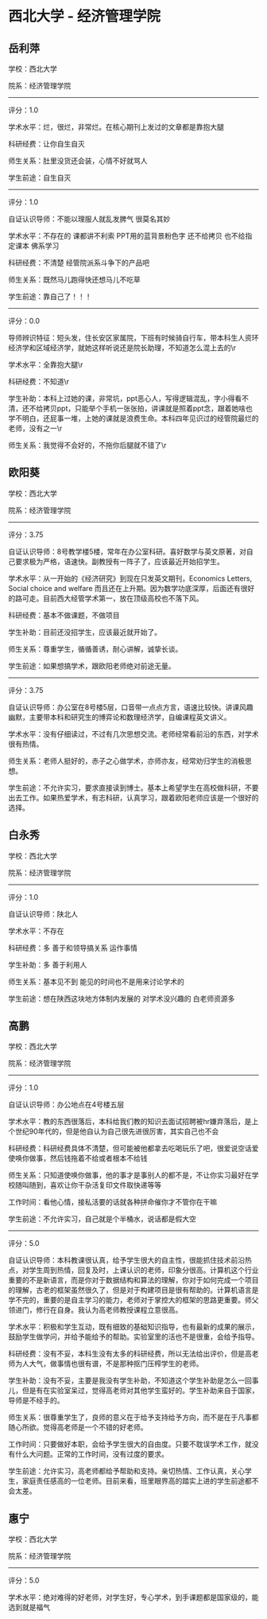 # 西北大学 - 经济管理学院

## 岳利萍

学校：西北大学

院系：经济管理学院

* * *

评分：1.0

学术水平：烂，很烂，非常烂。在核心期刊上发过的文章都是靠抱大腿

科研经费：让你自生自灭

师生关系：肚里没货还会装，心情不好就骂人

学生前途：自生自灭

* * *

评分：1.0

自证认识导师：不能以理服人就乱发脾气 很莫名其妙

学术水平：不存在的 课都讲不利索 PPT用的蓝背景粉色字 还不给拷贝 也不给指定课本 佛系学习

科研经费：不清楚 经管院派系斗争下的产品吧

师生关系：既然马儿跑得快还想马儿不吃草

学生前途：靠自己了！！！

* * *

评分：0.0

导师辨识特征：短头发，住长安区家属院，下班有时候骑自行车，带本科生人资环经济学和区域经济学，就她这样听说还是院长助理，不知道怎么混上去的\r

学术水平：全靠抱大腿\r

科研经费：不知道\r

学生补助：本科上过她的课，非常坑，ppt恶心人，写得逻辑混乱，字小得看不清，还不给拷贝ppt，只能举个手机一张张拍，讲课就是照着ppt念，跟着她啥也学不明白，还屁事一堆，上她的课就是浪费生命。本科四年见识过的经管院最烂的老师，没有之一\r

师生关系：我觉得不会好的，不拖你后腿就不错了\r

## 欧阳葵

学校：西北大学

院系：经济管理学院

* * *

评分：3.75

自证认识导师：8号教学楼5楼，常年在办公室科研。喜好数学与英文原著，对自己要求极为严格，语速快。副教授有一阵子了，应该最近开始招学生。

学术水平：从一开始的《经济研究》到现在只发英文期刊，Economics Letters, Social choice and welfare 而且还在上升期。因为数学功底深厚，后面还有很好的路可走。目前西大经管学术第一，放在顶级高校也不落下风。

科研经费：基本不做课题，不做项目

学生补助：目前还没招学生，应该最近就开始了。

师生关系：尊重学生，循循善诱，耐心讲解，诚挚长谈。

学生前途：如果想搞学术，跟欧阳老师绝对前途无量。

* * *

评分：3.75

自证认识导师：办公室在8号楼5层，口音带一点点方言，语速比较快。讲课风趣幽默，主要带本科和研究生的博弈论和数理经济学，自编课程英文讲义。

学术水平：没有仔细读过，不过有几次思想交流。老师经常看前沿的东西，对学术很有热情。

师生关系：老师人挺好的，赤子之心做学术，亦师亦友，经常劝归学生的消极思想。

学生前途：不允许实习，要求直接读到博士。基本上希望学生在高校做科研，不要出去工作。如果热爱学术，有志科研，认真学习，跟着欧阳老师应该是一个很好的选择。

## 白永秀

学校：西北大学

院系：经济管理学院

* * *

评分：1.0

自证认识导师：陕北人

学术水平：不存在

科研经费：多 善于和领导搞关系 运作事情

学生补助：多 善于利用人

师生关系：基本见不到 能见的时间也不是用来讨论学术的

学生前途：想在陕西这块地方体制内发展的 对学术没兴趣的 白老师资源多

## 高鹏

学校：西北大学

院系：经济管理学院

* * *

评分：1.0

自证认识导师：办公地点在4号楼五层

学术水平：教的东西很落后，本科给我们教的知识去面试招聘被hr嫌弃落后，是上个世纪90年代的，但是他自认为自己很先进很厉害，其实自己也不会

科研经费：科研经费具体不清楚，但可能被他都拿去吃喝玩乐了吧，很爱说空话爱使唤你做事，然后钱拖着不给或者根本不给钱

师生关系：只知道使唤你做事，他的事才是事别人的都不是，不让你实习最好在学校随叫随到，喜欢让你干杂活复印文件取快递等等

工作时间：看他心情，接私活要的话就各种拼命催你才不管你在干嘛

学生前途：不允许实习，自己就是个半桶水，说话都是假大空

* * *

评分：5.0

自证认识导师：本科教课很认真，给予学生很大的自主性，很能抓住技术前沿热点，对学生周到热情，回复及时，上课认识的老师，印象分很高。计算机这个行业重要的不是新语言，而是你对于数据结构和算法的理解，你对于如何完成一个项目的理解，古老的框架虽然很久了，但是对于构建项目是很有帮助的。计算机语言是学不完的，重要的是自主学习的能力，老师对于掌控大的框架的思路更重要。师父领进门，修行在自身。我认为高老师教授课程立意很高。

学术水平：积极和学生互动，既有细致的基础知识指导，也有最新的成果的展示，鼓励学生做学问，并给予能给予的帮助。实验室里的活也不是很重，会给予指导。

科研经费：没有不妥，本科生没有太多的科研经费，所以无法给出评价，但是高老师为人大气，做事情也很有谱，不是那种抠门压榨学生的老师。

学生补助：没有不妥，主要是我没有学生补助，不知道这个学生补助是怎么一回事儿，但是有在实验室呆过，觉得高老师对其他学生蛮好的。学生补助来自于国家，导师是不经手的。

师生关系：很尊重学生了，良师的意义在于给予支持给予方向，而不是在于凡事都随心所欲。觉得高老师是一个不错的好老师。

工作时间：只要做好本职，会给予学生很大的自由度。只要不耽误学术工作，就没有什么大问题。正常的工作时间，没有过度的要求。

学生前途：允许实习，高老师都给予帮助和支持。亲切热情、工作认真，关心学生，家庭责任感高的一位老师。目前来看，班里眼界高的踏实上进的学生前途都不会太差。

## 惠宁

学校：西北大学

院系：经济管理学院

* * *

评分：5.0

学术水平：绝对难得的好老师，对学生好，专心学术，到手课题都是国家级的，能选到就是福气